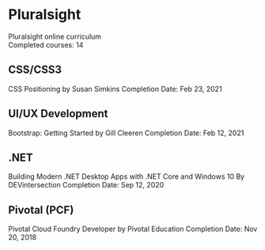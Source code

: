 # Pluralsight
Pluralsight online curriculum    
Completed courses: 14

## CSS/CSS3
CSS Positioning by Susan Simkins 
Completion Date: Feb 23, 2021

## UI/UX Development
Bootstrap: Getting Started by Gill Cleeren
Completion Date: Feb 12, 2021

## .NET
Building Modern .NET Desktop Apps with .NET Core and Windows 10 By DEVintersection
Completion Date: Sep 12, 2020

## Pivotal (PCF)
Pivotal Cloud Foundry Developer by Pivotal Education
Completion Date: Nov 20, 2018
